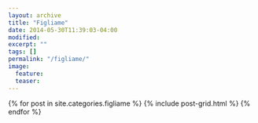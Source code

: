 ```yaml
---
layout: archive
title: "Figliame"
date: 2014-05-30T11:39:03-04:00
modified:
excerpt: ""
tags: []
permalink: "/figliame/"
image:
  feature:
  teaser:
---
```


<div class="tiles">
{% for post in site.categories.figliame %}
  {% include post-grid.html %}
{% endfor %}
</div><!-- /.tiles -->